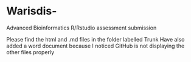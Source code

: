 # Warisdis-
Advanced Bioinformatics R/Rstudio assessment submission

Please find the html and .md files in the folder labelled Trunk
Have also added a word document because I noticed GitHub is not displaying the other files properly
